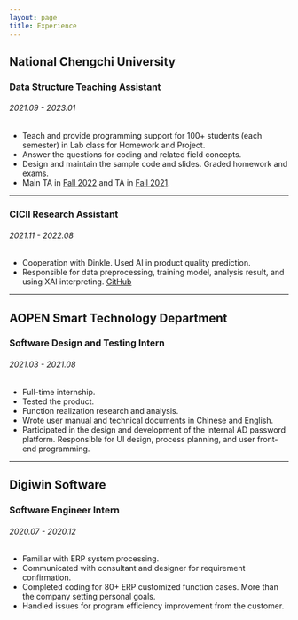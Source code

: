 ```yaml
---
layout: page
title: Experience
---
```


## National Chengchi University
### Data Structure Teaching Assistant
###### 2021.09 - 2023.01

- Teach and provide programming support for 100+ students (each semester) in Lab class for Homework and Project.
- Answer the questions for coding and related field concepts.
- Design and maintain the sample code and slides. Graded homework and exams.
- Main TA in [Fall 2022](https://github.com/YiChingLLin/2022DataStructure) and TA in [Fall 2021](https://github.com/lina2360/2021DataStructure).

---

### CICII Research Assistant
###### 2021.11 - 2022.08

- Cooperation with Dinkle. Used AI in product quality prediction. 
- Responsible for data preprocessing, training model, analysis result, and using XAI interpreting. [GitHub](https://github.com/YiChingLLin/Dinkle)

---

## AOPEN Smart Technology Department
### Software Design and Testing Intern
###### 2021.03 - 2021.08

- Full-time internship.
- Tested the product. 
- Function realization research and analysis.
- Wrote user manual and technical documents in Chinese and English.
- Participated in the design and development of the internal AD password platform. Responsible for UI design, process planning, and user front-end programming.

---

## Digiwin Software
### Software Engineer Intern
###### 2020.07 - 2020.12

- Familiar with ERP system processing. 
- Communicated with consultant and designer for requirement confirmation.
- Completed coding for 80+ ERP customized function cases. More than the company setting personal goals.
- Handled issues for program efficiency improvement from the customer.